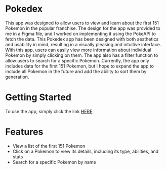 # Pokedex
This app was designed to allow users to view and learn about the first 151 Pokemon in the popular franchise. The design for the app was provided to me in a Figma file, and I worked on implementing it using the PokeAPI to fetch the data. This Pokedex app has been designed with both aesthetics and usability in mind, resulting in a visually pleasing and intuitive interface. With this app, users can easily view more information about individual Pokemon by simply clicking on them. The app also has a filter function to allow users to search for a specific Pokemon. Currently, the app only includes data for the first 151 Pokemon, but I hope to expand the app to include all Pokemon in the future and add the ability to sort them by generation.

# Getting Started
To use the app, simply click the link [HERE](https://nmpokedex.netlify.app)

# Features
* View a list of the first 151 Pokemon
* Click on a Pokemon to view its details, including its type, abilities, and stats
* Search for a specific Pokemon by name
